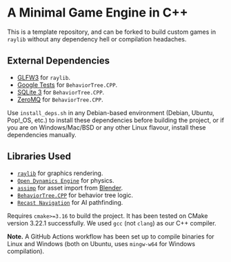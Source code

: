 # A Minimal Game Engine in C++

This is a template repository, and can be forked to build custom games in ``raylib`` without any dependency hell or compilation headaches.

## External Dependencies

* [GLFW3](https://www.glfw.org/) for ``raylib``.
* [Google Tests](https://google.github.io/googletest/) for ``BehaviorTree.CPP``.
* [SQLite 3](https://sqlite.org/) for ``BehaviorTree.CPP``.
* [ZeroMQ](https://zeromq.org/) for ``BehaviorTree.CPP``.

Use ``install_deps.sh`` in any Debian-based environment (Debian, Ubuntu, Pop!_OS, etc.) to install these dependencies before building the project, or if you are on Windows/Mac/BSD or any other Linux flavour, install these dependencies manually.

## Libraries Used

* [``raylib``](https://www.raylib.com/) for graphics rendering.
* [``Open Dynamics Engine``](https://www.ode.org/) for physics.
* [``assimp``](https://www.assimp.org/) for asset import from [Blender](https://www.blender.org/).
* [``BehaviorTree.CPP``](https://www.behaviortree.dev/) for behavior tree logic.
* [``Recast Navigation``](https://recastnav.com/) for AI pathfinding.

Requires ``cmake>=3.16`` to build the project. It has been tested on CMake version 3.22.1 successfully. We used ``gcc`` (not ``clang``) as our C++ compiler.

**Note.** A GitHub Actions workflow has been set up to compile binaries for Linux and Windows (both on Ubuntu, uses ``mingw-w64`` for Windows compilation).

